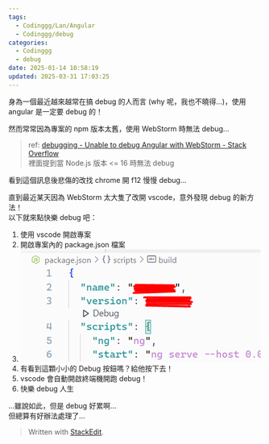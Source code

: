```yaml
---
tags:
  - Codinggg/Lan/Angular
  - Codinggg/debug
categories:
  - Codinggg
  - debug
date: 2025-01-14 10:58:19
updated: 2025-03-31 17:03:25
---
```

身為一個最近越來越常在搞 debug 的人而言 (why 呢，我也不曉得...)，使用 angular 是一定要 debug 的！

<!-- more -->

然而常常因為專案的 npm 版本太舊，使用 WebStorm 時無法 debug...

> ref: [debugging - Unable to debug Angular with WebStorm - Stack  
> Overflow](https://stackoverflow.com/questions/58630797/unable-to-debug-angular-with-webstorm)  
> 裡面提到當 Node.js 版本 <= 16 時無法 debug

看到這個訊息後悲傷的改找 chrome 開 f12 慢慢 debug...

直到最近某天因為 WebStorm 太大隻了改開 vscode，意外發現 debug 的新方法！  
以下就來點快樂 debug 吧：
1. 使用 vscode 開啟專案
2. 開啟專案內的 package.json 檔案
3. ![](../../../assets/images/Angular%20&%20debug_debug%20btn.png)  
4. 有看到這顆小小的 Debug 按鈕嗎？給他按下去！
5. vscode 會自動開啟終端機開跑 debug！
6. 快樂 debug 人生

...雖說如此，但是 debug 好累啊...  
但總算有好辦法處理了…




> Written with [StackEdit](https://stackedit.io/).
